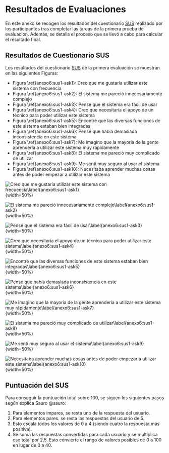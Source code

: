 # Resultados de Evaluaciones

En este anexo se recogen los resultados del cuestionario [SUS](#SUS) realizado por los participantes tras completar las tareas de la primera prueba de evaluación. Además, se detalla el proceso que se llevó a cabo para calcular el resultado final.

## Resultados de Cuestionario SUS

Los resultados del cuestionario [SUS](#SUS) de la primera evaluación se muestran en las siguientes Figuras:

- Figura \ref{anexo6:sus1-ask1}: Creo que me gustaría utilizar este sistema con frecuencia
- Figura \ref{anexo6:sus1-ask2}: El sistema me pareció innecesariamente complejo
- Figura \ref{anexo6:sus1-ask3}: Pensé que el sistema era fácil de usar
- Figura \ref{anexo6:sus1-ask4}: Creo que necesitaría el apoyo de un técnico para poder utilizar este sistema
- Figura \ref{anexo6:sus1-ask5}: Encontré que las diversas funciones de este sistema estaban bien integradas
- Figura \ref{anexo6:sus1-ask6}: Pensé que había demasiada inconsistencia en este sistema
- Figura \ref{anexo6:sus1-ask7}: Me imagino que la mayoría de la gente aprendería a utilizar este sistema muy rápidamente
- Figura \ref{anexo6:sus1-ask8}: El sistema me pareció muy complicado de utilizar
- Figura \ref{anexo6:sus1-ask9}: Me sentí muy seguro al usar el sistema
- Figura \ref{anexo6:sus1-ask10}: Necesitaba aprender muchas cosas antes de poder empezar a utilizar este sistema

![Creo que me gustaría utilizar este sistema con frecuencia\label{anexo6:sus1-ask1}](anx6_sus1-ask1.png){width=50%}

![El sistema me pareció innecesariamente complejo\label{anexo6:sus1-ask2}](anx6_sus1-ask2.png){width=50%}

![Pensé que el sistema era fácil de usar\label{anexo6:sus1-ask3}](anx6_sus1-ask3.png){width=50%}

![Creo que necesitaría el apoyo de un técnico para poder utilizar este sistema\label{anexo6:sus1-ask4}](anx6_sus1-ask4.png){width=50%}

![Encontré que las diversas funciones de este sistema estaban bien integradas\label{anexo6:sus1-ask5}](anx6_sus1-ask5.png){width=50%}

![Pensé que había demasiada inconsistencia en este sistema\label{anexo6:sus1-ask6}](anx6_sus1-ask6.png){width=50%}

![Me imagino que la mayoría de la gente aprendería a utilizar este sistema muy rápidamente\label{anexo6:sus1-ask7}](anx6_sus1-ask7.png){width=50%}

![El sistema me pareció muy complicado de utilizar\label{anexo6:sus1-ask8}](anx6_sus1-ask8.png){width=50%}

![Me sentí muy seguro al usar el sistema\label{anexo6:sus1-ask9}](anx6_sus1-ask9.png){width=50%}

![Necesitaba aprender muchas cosas antes de poder empezar a utilizar este sistema\label{anexo6:sus1-ask10}](anx6_sus1-ask10.png){width=50%}

## Puntuación del SUS

Para conseguir la puntuación total sobre 100, se siguen los siguientes pasos según explica Sauro @sauro:

1. Para elementos impares, se resta uno de la respuesta del usuario.
2. Para elementos pares. se resta las respuestas del usuario de 5.
3. Esto escala todos los valores de 0 a 4 (siendo cuatro la respuesta más positiva).
4. Se suma las respuestas convertidas para cada usuario y se multiplica ese total por 2,5. Esto convierte el rango de valores posibles de 0 a 100 en lugar de 0 a 40.
